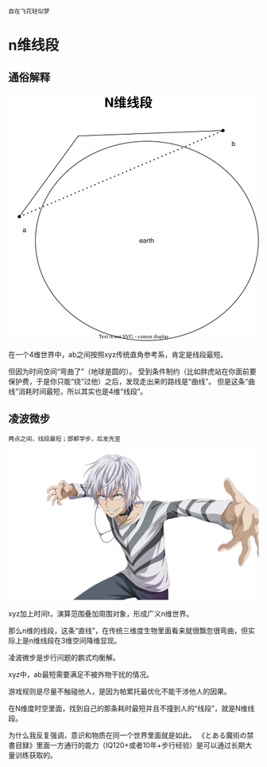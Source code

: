     自在飞花轻似梦

# n维线段


## 通俗解释

![image](ab.svg)

在一个4维世界中，ab之间按照xyz传统直角参考系，肯定是线段最短。

但因为时间空间“弯曲了”（地球是圆的）。
受到条件制约（比如胖虎站在你面前要保护费，于是你只能“绕”过他）之后，发现走出来的路线是“曲线”。
但是这条“曲线”消耗时间最短，所以其实也是4维“线段”。

## 凌波微步

    两点之间，线段最短；邯郸学步，后发先至

![image](Accelerator.png)

xyz加上时间t，演算范围叠加周围对象，形成广义n维世界。

那么n维的线段，这条“直线”，在传统三维度生物里面看来就很飘忽很弯曲，但实际上是n维线段在3维空间降维显现。

凌波微步是步行问题的鹏式均衡解。

xyz中，ab最短需要满足不被外物干扰的情况。

游戏规则是尽量不触碰他人，是因为帕累托最优化不能干涉他人的因果。

在N维度时空里面，找到自己的那条耗时最短并且不撞到人的“线段”，就是N维线段。 ​

为什么我反复强调，意识和物质在同一个世界里面就是如此。
《とある魔術の禁書目録》里面一方通行的能力（IQ120+或者10年+步行经验）是可以通过长期大量训练获取的。